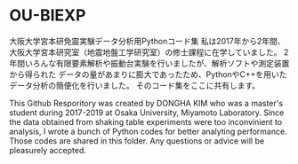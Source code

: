 # OU-BIEXP
大阪大学宮本研免震実験データ分析用Pythonコード集
私は2017年から2年間、大阪大学宮本研究室（地震地盤工学研究室）の修士課程に在学していました。
2年間いろんな有限要素解析や振動台実験を行いましたが、解析ソフトや測定装置から得られた
データの量があまりに膨大であったため、PythonやC++を用いたデータ分析の簡便化を行いました。
そのコード集をここに共有します。

This Github Resporitory was created by DONGHA KIM who was a master's student during 2017-2019 at Osaka University, Miyamoto Laboratory. Since the data obtained from shaking table experiments were too inconvinient to analysis, I wrote a bunch of Python codes for better analyting performance. Those codes are shared in this folder. Any questions or advice will be pleasurely accepted.
